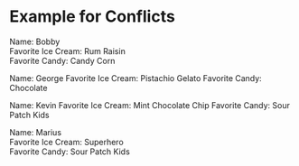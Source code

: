 # Example for Conflicts

Name: Bobby  
Favorite Ice Cream: Rum Raisin  
Favorite Candy: Candy Corn 

Name: George 
Favorite Ice Cream: Pistachio Gelato 
Favorite Candy: Chocolate 

Name: Kevin
Favorite Ice Cream: Mint Chocolate Chip
Favorite Candy: Sour Patch Kids

Name: Marius<br>
Favorite Ice Cream: Superhero<br>
Favorite Candy: Sour Patch Kids<br>
